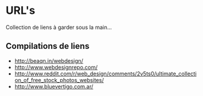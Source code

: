# URL's
Collection de liens à garder sous la main...

## Compilations de liens

- http://beaqn.in/webdesign/
- http://www.webdesignrepo.com/
- http://www.reddit.com/r/web_design/comments/2v5ts0/ultimate_collection_of_free_stock_photos_websites/
- http://www.bluevertigo.com.ar/

